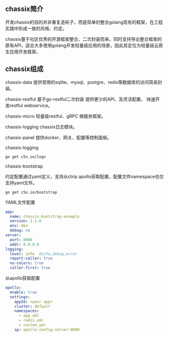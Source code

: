 
## chassix简介

开发chassix的目的并非重复造轮子，而是简单的整合golang现有的框架，在工程实践中形成一致的风格、约定。

chassix基于社区优秀的开源框架整合、二次封装而来，同时支持导出整合框架的原有API，适合大多使用golang开发轻量级应用的场景，因此其定位为轻量级云原生应用开发框架。

## chassix组成

chassix-data 提供常用的sqlite、mysql、postgre、redis等数据库的访问简易封装。

chassix-restful 基于go-restful二次封装 提供更少的API、及灵活配置， 快速开发restful webservice。

chassix-micro 轻量级restful、gRPC 微服务框架。

chassix-logging chassix日志模块。

chassix-panel 提供docker、网关、配置等控制面板。

chassix-logging

``` shell
go get c5x.io/logx
```
chassix-bootstrap

约定配置通过yaml定义，支持从ctrip apollo获取配置，配置文件namespace也仅支持yaml文件。

``` shell
go get c5x.io/bootstrap
```

YAML文件配置
``` yaml
app:
  name: chassix-bootstrap-example
  version: 1.1.0
  env: dev
  debug: no
server:
  port: 8000
  addr: 0.0.0.0
logging:
  level: info  #info,debug,error
  report-caller: true
  no-colors: true
  caller-first: true
```
从apollo获取配置
```yaml
apollo:
  enable: true
  settings:
    appId: <your app>
    cluster: default
    namespaces:
      - app.yml
      - redis.yml
      - custom.yml
    ip: apollo-config-server:8080

```

